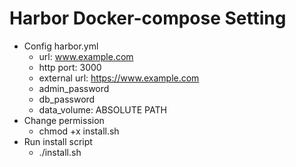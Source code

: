 # Harbor Docker-compose Setting
- Config harbor.yml
    - url: www.example.com
    - http port: 3000
    - external url: https://www.example.com
    - admin_password
    - db_password
    - data_volume: ABSOLUTE PATH
- Change permission
    - chmod +x install.sh
- Run install script
    - ./install.sh